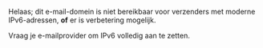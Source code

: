 
Helaas; dit e-mail-domein is niet bereikbaar voor verzenders
met moderne IPv6-adressen, <strong>of</strong> er is verbetering mogelijk.

Vraag je e-mailprovider om IPv6 volledig aan te zetten.
